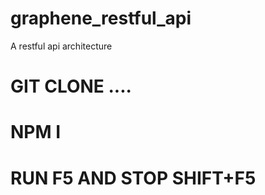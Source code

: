 # graphene_restful_api
A restful api architecture
# GIT CLONE ....
# NPM I
# RUN F5 AND STOP SHIFT+F5
